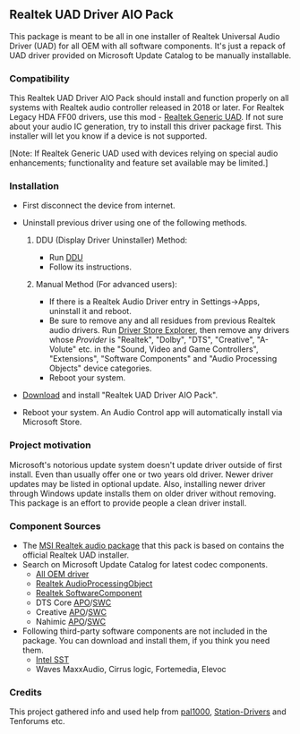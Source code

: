 ## Realtek UAD Driver AIO Pack
This package is meant to be all in one installer of Realtek Universal Audio Driver (UAD) for all OEM with all software components. It's just a repack of UAD driver provided on Microsoft Update Catalog to be manually installable.


### Compatibility
This Realtek UAD Driver AIO Pack should install and function properly on all systems with Realtek audio controller released in 2018 or later. For Realtek Legacy HDA FF00 drivers, use this mod - [Realtek Generic UAD](https://github.com/pal1000/Realtek-UAD-generic). If not sure about your audio IC generation, try to install this driver package first. This installer will let you know if a device is not supported.

[Note: If Realtek Generic UAD used with devices relying on special audio enhancements; functionality and feature set available may be limited.]


### Installation
- First disconnect the device from internet.

- Uninstall previous driver using one of the following methods.

  1. DDU (Display Driver Uninstaller) Method:
     - Run [DDU](https://www.guru3d.com/files-details/display-driver-uninstaller-download.html)
     - Follow its instructions.

  2. Manual Method (For advanced users):
     - If there is a Realtek Audio Driver entry in Settings->Apps, uninstall it and reboot.
     - Be sure to remove any and all residues from previous Realtek audio drivers. Run [Driver Store Explorer](https://github.com/lostindark/DriverStoreExplorer/releases), then remove any drivers whose *Provider* is "Realtek", "Dolby", "DTS", "Creative", "A-Volute" etc. in the "Sound, Video and Game Controllers", "Extensions", "Software Components" and "Audio Processing Objects" device categories.
     - Reboot your system.

- [Download](releases/latest) and install "Realtek UAD Driver AIO Pack".
- Reboot your system. An Audio Control app will automatically install via Microsoft Store.


### Project motivation
Microsoft's notorious update system doesn't update driver outside of first install. Even than usually offer one or two years old driver. Newer driver updates may be listed in optional update. Also, installing newer driver through Windows update installs them on older driver without removing. This package is an effort to provide people a clean driver install.


### Component Sources

- The [MSI Realtek audio package](https://download.msi.com/dvr_exe/mb/realtek_audio_R.zip) that this pack is based on contains the official Realtek UAD installer.
- Search on Microsoft Update Catalog for latest codec components.
  - [All OEM driver](https://www.catalog.update.microsoft.com/Search.aspx?q=Realtek%20Media%202023)
  - [Realtek AudioProcessingObject](https://www.catalog.update.microsoft.com/Search.aspx?q=Realtek%20AudioProcessingObject)
  - [Realtek SoftwareComponent](https://www.catalog.update.microsoft.com/Search.aspx?q=Realtek%20SoftwareComponent%202023)
  - DTS Core [APO](https://www.catalog.update.microsoft.com/Search.aspx?q=DTS%20AudioProcessingObject)/[SWC](https://www.catalog.update.microsoft.com/Search.aspx?q=DTS%20SoftwareComponent)
  - Creative [APO](https://www.catalog.update.microsoft.com/Search.aspx?q=Creative%20AudioProcessingObject)/[SWC](https://www.catalog.update.microsoft.com/Search.aspx?q=Creative%20SoftwareComponent)
  - Nahimic [APO](https://www.catalog.update.microsoft.com/Search.aspx?q=A-Volute%20AudioProcessingObject)/[SWC](https://www.catalog.update.microsoft.com/Search.aspx?q=A-Volute%20SoftwareComponent)
- Following third-party software components are not included in the package. You can download and install them, if you think you need them.
  - [Intel SST](https://www.catalog.update.microsoft.com/Search.aspx?q=intel%20media%202023)
  - Waves MaxxAudio, Cirrus logic, Fortemedia, Elevoc


### Credits
This project gathered info and used help from [pal1000](https://github.com/pal1000), [Station-Drivers](https://ftp.station-drivers.com/index.php/en-us/forum/realtek-hda-uad-drivers-firmwares-utilities/24-realtek-hda-uad-component-drivers) and Tenforums etc.
